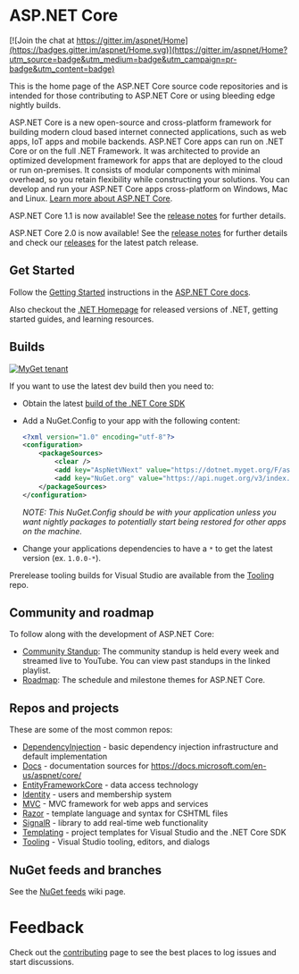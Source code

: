 
# ASP.NET Core
[![Join the chat at https://gitter.im/aspnet/Home](https://badges.gitter.im/aspnet/Home.svg)](https://gitter.im/aspnet/Home?utm_source=badge&utm_medium=badge&utm_campaign=pr-badge&utm_content=badge)

This is the home page of the ASP.NET Core source code repositories and is intended for those contributing to ASP.NET Core or using bleeding edge nightly builds.

ASP.NET Core is a new open-source and cross-platform framework for building modern cloud based internet connected applications, such as web apps, IoT apps and mobile backends. ASP.NET Core apps can run on .NET Core or on the full .NET Framework. It was architected to provide an optimized development framework for apps that are deployed to the cloud or run on-premises. It consists of modular components with minimal overhead, so you retain flexibility while constructing your solutions. You can develop and run your ASP.NET Core apps cross-platform on Windows, Mac and Linux. [Learn more about ASP.NET Core](https://docs.microsoft.com/en-us/aspnet/core/).

ASP.NET Core 1.1 is now available! See the [release notes](https://github.com/aspnet/Home/releases/tag/1.1.0) for further details.

ASP.NET Core 2.0 is now available! See the [release notes](https://github.com/aspnet/Home/releases/tag/2.0.0) for further details and check our [releases](https://github.com/aspnet/home/releases) for the latest patch release.

## Get Started

Follow the [Getting Started](https://docs.microsoft.com/en-us/aspnet/core/getting-started) instructions in the [ASP.NET Core docs](https://docs.microsoft.com/en-us/aspnet/index).

Also checkout the [.NET Homepage](https://www.microsoft.com/net) for released versions of .NET, getting started guides, and learning resources.

## Builds

[![MyGet tenant](https://img.shields.io/dotnet.myget/aspnetcore-dev/v/Microsoft.AspNetCore.All.svg)]()

If you want to use the latest dev build then you need to:

- Obtain the latest [build of the .NET Core SDK](https://github.com/dotnet/cli#installers-and-binaries)
- Add a NuGet.Config to your app with the following content:

  ```xml
  <?xml version="1.0" encoding="utf-8"?>
  <configuration>
      <packageSources>
          <clear />
          <add key="AspNetVNext" value="https://dotnet.myget.org/F/aspnetcore-dev/api/v3/index.json" />
          <add key="NuGet.org" value="https://api.nuget.org/v3/index.json" />
      </packageSources>
  </configuration>
  ```

  *NOTE: This NuGet.Config should be with your application unless you want nightly packages to potentially start being restored for other apps on the machine.*

- Change your applications dependencies to have a `*` to get the latest version (ex. `1.0.0-*`).

Prerelease tooling builds for Visual Studio are available from the [Tooling](https://github.com/aspnet/tooling/#pre-release-builds) repo.



## Community and roadmap

To follow along with the development of ASP.NET Core:

- [Community Standup](http://live.asp.net): The community standup is held every week and streamed live to YouTube. You can view past standups in the linked playlist.
- [Roadmap](https://github.com/aspnet/Home/wiki/Roadmap): The schedule and milestone themes for ASP.NET Core.

## Repos and projects

These are some of the most common repos:

* [DependencyInjection](https://github.com/aspnet/DependencyInjection) - basic dependency injection infrastructure and default implementation
* [Docs](https://github.com/aspnet/Docs) - documentation sources for https://docs.microsoft.com/en-us/aspnet/core/
* [EntityFrameworkCore](https://github.com/aspnet/EntityFrameworkCore) - data access technology
* [Identity](https://github.com/aspnet/Identity) - users and membership system
* [MVC](https://github.com/aspnet/Mvc) - MVC framework for web apps and services
* [Razor](https://github.com/aspnet/Razor) - template language and syntax for CSHTML files
* [SignalR](https://github.com/aspnet/SignalR) - library to add real-time web functionality
* [Templating](https://github.com/aspnet/Templating) - project templates for Visual Studio and the .NET Core SDK
* [Tooling](https://github.com/aspnet/Tooling) - Visual Studio tooling, editors, and dialogs

## NuGet feeds and branches

See the [NuGet feeds](https://github.com/aspnet/Home/wiki/NuGet-feeds) wiki page.

# Feedback

Check out the [contributing](CONTRIBUTING.md) page to see the best places to log issues and start discussions.

